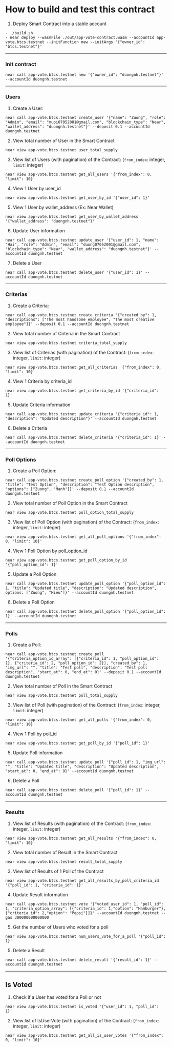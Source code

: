 # How to build and test this contract

1. Deploy Smart Contract into a stable account

```
- ./build.sh
- near deploy --wasmFile ./out/app-vote-contract.wasm --accountId app-vote.btcs.testnet --initFunction new --initArgs '{"owner_id": "btcs.testnet"}'
```

---

### Init contract

```
near call app-vote.btcs.testnet new '{"owner_id": "duongnh.testnet"}' --accountId duongnh.testnet
```

---

### Users

1. Create a User:

```
near call app-vote.btcs.testnet create_user '{"name": "Zuong", "role": "Admin", "email": "muoi07052001@gmail.com", "blockchain_type": "Near", "wallet_address": "duongnh.testnet"}' --deposit 0.1 --accountId duongnh.testnet
```

2. View total number of User in the Smart Contract
```
near view app-vote.btcs.testnet user_total_supply
```

3. View list of Users (with pagination) of the Contract: (`from_index`: integer, `limit`: integer)

```
near view app-vote.btcs.testnet get_all_users '{"from_index": 0, "limit": 10}'
```

4. View 1 User by user_id

```
near view app-vote.btcs.testnet get_user_by_id '{"user_id": 1}'
```

5. View 1 User by wallet_address (Ex: Near Wallet)

```
near view app-vote.btcs.testnet get_user_by_wallet_address '{"wallet_address": "duongnh.testnet"}'
```

6. Update User information

```
near call app-vote.btcs.testnet update_user '{"user_id": 1, "name": "Hai", "role": "Admin", "email": "duong07052001@gmail.com", "blockchain_type": "Near", "wallet_address": "duongnh.testnet"}' --accountId duongnh.testnet
```

7. Delete a User

```
near call app-vote.btcs.testnet delete_user '{"user_id": 1}' --accountId duongnh.testnet
```

---

### Criterias

1. Create a Criteria:

```
near call app-vote.btcs.testnet create_criteria '{"created_by": 1, "descriptions": ["The most handsome employee", "The most creative employee"]}' --deposit 0.1 --accountId duongnh.testnet
```

2. View total number of Criteria in the Smart Contract
```
near view app-vote.btcs.testnet criteria_total_supply
```

3. View list of Criterias (with pagination) of the Contract: (`from_index`: integer, `limit`: integer)

```
near view app-vote.btcs.testnet get_all_criterias '{"from_index": 0, "limit": 10}'
```
4. View 1 Criteria by criteria_id

```
near view app-vote.btcs.testnet get_criteria_by_id '{"criteria_id": 1}'
```

5. Update Criteria information

```
near call app-vote.btcs.testnet update_criteria '{"criteria_id": 1, "description": "Updated description"}' --accountId duongnh.testnet
```

6. Delete a Criteria

```
near call app-vote.btcs.testnet delete_criteria '{"criteria_id": 1}' --accountId duongnh.testnet
```

---

### Poll Options

1. Create a Poll Option:

```
near call app-vote.btcs.testnet create_poll_option '{"created_by": 1, "title": "Test Option", "description": "Test Option description", "options": ["Zuong", "Manh"]}' --deposit 0.1 --accountId duongnh.testnet
```

2. View total number of Poll Option in the Smart Contract
```
near view app-vote.btcs.testnet poll_option_total_supply
```

3. View list of Poll Option (with pagination) of the Contract: (`from_index`: integer, `limit`: integer)

```
near view app-vote.btcs.testnet get_all_poll_options '{"from_index": 0, "limit": 10}'
```

4. View 1 Poll Option by poll_option_id

```
near view app-vote.btcs.testnet get_poll_option_by_id '{"poll_option_id": 1}'
```

5. Update a Poll Option

```
near call app-vote.btcs.testnet update_poll_option '{"poll_option_id": 1, "title": "Updated title", "description": "Updated description", options: ["Zuong", "Hieu"]}' --accountId duongnh.testnet
```

6. Delete a Poll Option

```
near call app-vote.btcs.testnet delete_poll_option '{"poll_option_id": 1}' --accountId duongnh.testnet
```

---

### Polls

1. Create a Poll:

```
near call app-vote.btcs.testnet create_poll '{"criteria_option_id_array": [{"criteria_id": 1, "poll_option_id": 1}, {"criteria_id": 2, "poll_option_id": 2}], "created_by": 1, "img_url": "", "title": "Test poll", "description": "Test poll description", "start_at": 0, "end_at": 0}' --deposit 0.1 --accountId duongnh.testnet
```

2. View total number of Poll in the Smart Contract
```
near view app-vote.btcs.testnet poll_total_supply
```

3. View list of Poll (with pagination) of the Contract: (`from_index`: integer, `limit`: integer)

```
near view app-vote.btcs.testnet get_all_polls '{"from_index": 0, "limit": 10}'
```

4. View 1 Poll by poll_id

```
near view app-vote.btcs.testnet get_poll_by_id '{"poll_id": 1}'
```

5. Update Poll information

```
near call app-vote.btcs.testnet update_poll '{"poll_id": 1, "img_url": "", "title": "Updated title", "description": "Updated description", "start_at": 0, "end_at": 0}' --accountId duongnh.testnet
```

6. Delete a Poll

```
near call app-vote.btcs.testnet delete_poll '{"poll_id": 1}' --accountId duongnh.testnet
```

---
### Results
1. View list of Results (with pagination) of the Contract: (`from_index`: integer, `limit`: integer)

```
near view app-vote.btcs.testnet get_all_results '{"from_index": 0, "limit": 10}'
```

2. View total number of Result in the Smart Contract
```
near view app-vote.btcs.testnet result_total_supply
```

3. View list of Results of 1 Poll of the Contract

```
near view app-vote.btcs.testnet get_all_results_by_poll_criteria_id '{"poll_id": 1, "criteria_id": 1}'

```

4. Update Result information

```
near call app-vote.btcs.testnet vote '{"voted_user_id": 1, "poll_id": 1, "criteria_option_array": [{"criteria_id": 1,"option": "Hamburger"}, {"criteria_id": 2,"option": "Pepsi"}]}' --accountId duongnh.testnet --gas 300000000000000
```

5. Get the number of Users who voted for a poll
```
near view app-vote.btcs.testnet num_users_vote_for_a_poll '{"poll_id": 1}'
```

5. Delete a Result

```
near call app-vote.btcs.testnet delete_result '{"result_id": 1}' --accountId duongnh.testnet
```

---
## Is Voted
1. Check if a User has voted for a Poll or not
```
near view app-vote.btcs.testnet is_voted '{"user_id": 1, "poll_id": 1}'
```

2. View list of IsUserVote (with pagination) of the Contract: (`from_index`: integer, `limit`: integer)
```
near view app-vote.btcs.testnet get_all_is_user_votes '{"from_index": 0, "limit": 10}'
```